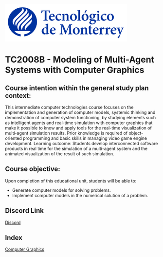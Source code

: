 ![Tec de Monterrey](images/logotecmty.png)
# TC2008B - Modeling of Multi-Agent Systems with Computer Graphics

## Course intention within the general study plan context:
This intermediate computer technologies course focuses on the implementation and generation of computer models, systemic thinking and demonstration of computer system functioning, by studying elements such as intelligent agents and real-time simulation with computer graphics that make it possible to know and apply tools for the real-time visualization of multi-agent simulation results. Prior knowledge is required of object-oriented programming and basic skills in managing video game engine development. Learning outcome: Students develop interconnected software products in real time for the simulation of a multi-agent system and the animated visualization of the result of such simulation.

## Course objective:
Upon completion of this educational unit, students will be able to:
* Generate computer models for solving problems.
* Implement computer models in the numerical solution of a problem.

## Discord Link
[Discord](https://discord.gg/4EHXFAc2E3)

## Index
[Computer Graphics](/graphics/0_README.md)